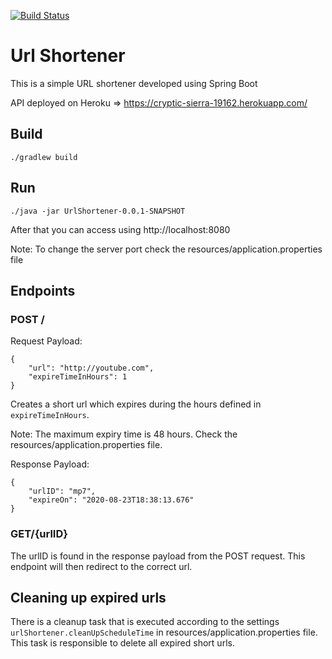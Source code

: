 [![Build Status](https://circleci.com/gh/brunoroberto/UrlShortener.svg?branch=master&style=svg)](https://circleci.com/gh/brunoroberto/UrlShortener)

# Url Shortener

This is a simple URL shortener developed using Spring Boot

API deployed on Heroku => https://cryptic-sierra-19162.herokuapp.com/

## Build
```code
./gradlew build
```

## Run 
```code
./java -jar UrlShortener-0.0.1-SNAPSHOT
```

After that you can access using http://localhost:8080

Note: To change the server port check the resources/application.properties file

## Endpoints

### POST /

Request Payload:

```code
{
    "url": "http://youtube.com",
    "expireTimeInHours": 1
}
```

Creates a short url which expires during the hours defined in `expireTimeInHours`.

Note: The maximum expiry time is 48 hours. Check the resources/application.properties file.

Response Payload:

```code
{
    "urlID": "mp7",
    "expireOn": "2020-08-23T18:38:13.676"
}
```

### GET/{urlID}

The urlID is found in the response payload from the POST request. This endpoint will then redirect to the correct url.

## Cleaning up expired urls

There is a cleanup task that is executed according to the settings `urlShortener.cleanUpScheduleTime` in 
resources/application.properties file. This task is responsible to delete all expired short urls.
